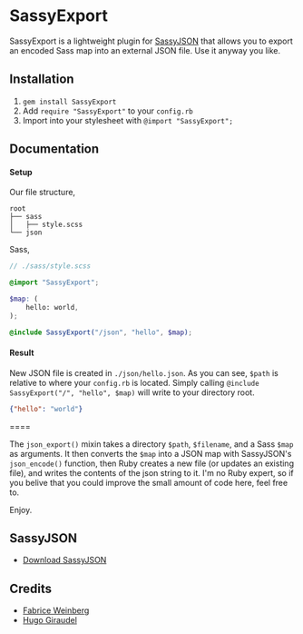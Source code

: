 # SassyExport

SassyExport is a lightweight plugin for [SassyJSON](https://github.com/HugoGiraudel/SassyJSON) that allows you to export an encoded Sass map into an external JSON file. Use it anyway you like.

## Installation

1. `gem install SassyExport`
2. Add `require "SassyExport"` to your `config.rb`
3. Import into your stylesheet with `@import "SassyExport";`

## Documentation

#### Setup

Our file structure,
```
root
├── sass
│   ├── style.scss
└── json
```

Sass,
```scss
// ./sass/style.scss

@import "SassyExport";

$map: (
	hello: world,
);

@include SassyExport("/json", "hello", $map);
```

#### Result

New JSON file is created in `./json/hello.json`. As you can see, `$path` is relative to where your `config.rb` is located. Simply calling `@include SassyExport("/", "hello", $map)` will write to your directory root.
```json
{"hello": "world"}
```

====

The `json_export()` mixin takes a directory `$path`, `$filename`, and a Sass `$map` as arguments. It then converts the `$map` into a JSON map with SassyJSON's `json_encode()` function, then Ruby creates a new file (or updates an existing file), and writes the contents of the json string to it. I'm no Ruby expert, so if you belive that you could improve the small amount of code here, feel free to.

Enjoy.

## SassyJSON

* [Download SassyJSON](https://github.com/HugoGiraudel/SassyJSON)

## Credits

* [Fabrice Weinberg](http://twitter.com/fweinb)
* [Hugo Giraudel](http://twitter.com/hugogiraudel)
